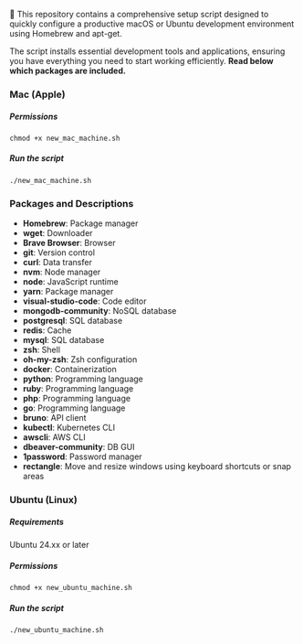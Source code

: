 🚀 This repository contains a comprehensive setup script designed to quickly configure a productive macOS or Ubuntu development environment using Homebrew and apt-get. 

The script installs essential development tools and applications, ensuring you have everything you need to start working efficiently. **Read below which packages are included.**

### Mac (Apple)

##### Permissions

```chmod +x new_mac_machine.sh```

##### Run the script

```./new_mac_machine.sh```

### Packages and Descriptions

- **Homebrew**: Package manager
- **wget**: Downloader
- **Brave Browser**: Browser
- **git**: Version control
- **curl**: Data transfer
- **nvm**: Node manager
- **node**: JavaScript runtime
- **yarn**: Package manager
- **visual-studio-code**: Code editor
- **mongodb-community**: NoSQL database
- **postgresql**: SQL database
- **redis**: Cache
- **mysql**: SQL database
- **zsh**: Shell
- **oh-my-zsh**: Zsh configuration
- **docker**: Containerization
- **python**: Programming language
- **ruby**: Programming language
- **php**: Programming language
- **go**: Programming language
- **bruno**: API client
- **kubectl**: Kubernetes CLI
- **awscli**: AWS CLI
- **dbeaver-community**: DB GUI
- **1password**: Password manager
- **rectangle**: Move and resize windows using keyboard shortcuts or snap areas


### Ubuntu (Linux)  

##### Requirements

Ubuntu 24.xx or later

##### Permissions

```chmod +x new_ubuntu_machine.sh```

##### Run the script

```./new_ubuntu_machine.sh```


